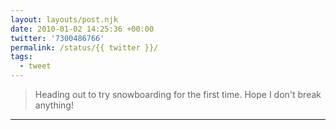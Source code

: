 ```yaml
---
layout: layouts/post.njk
date: 2010-01-02 14:25:36 +00:00
twitter: '7300486766'
permalink: /status/{{ twitter }}/
tags: 
  - tweet
---
```


> Heading out to try snowboarding for the first time. Hope I don't break anything!

---

